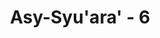 ---
title: "Asy-Syu'ara' - 6"
no: 6
arabic_no: ٦
ayah: فَقَدْ كَذَّبُوْا فَسَيَأْتِيْهِمْ اَنْۢبـٰۤؤُا مَا كَانُوْا بِهٖ يَسْتَهْزِءُوْنَ 
translation: "Sungguh, mereka telah mendustakan (Al-Qur'an), maka kelak akan datang kepada mereka (kebenaran) berita-berita mengenai apa (azab) yang dulu mereka perolok-olokkan."
tafsir: "Pada ayat ini, Allah menjelaskan watak dan tabiat kaum musyrikin. Hati mereka telah tertutup untuk menerima kebenaran, karena telah dikotori oleh sifat takabur dan sombong. Mereka sangat mencintai kedudukan, pangkat, dan harta. Bila mendengar ayat-ayat Allah, yang menyeru mereka untuk beriman dan mematuhi ajaran-ajarannya, mereka dengan spontan menolak dan berpaling daripadanya. Padahal kalau mereka mau memperhatikan dan merenungkannya, mereka tentu akan mendapat banyak pelajaran yang dapat mengingatkan mereka bahwa paham yang mereka anut dan tindakan yang mereka lakukan telah jauh menyimpang dari kebenaran yang disampaikan Al-Qur'an. \n\nDemikianlah watak dan tabiat orang-orang musyrik. Mereka dengan serta merta menolak ayat-ayat itu dan mendustakannya bahkan memperolok-olokan dan mencemoohkannya. Oleh karena itu, Allah mengancam dengan mengatakan bahwa mereka di akhirat nanti akan melihat dan merasakan sendiri akibat dari cemoohan dan olok-olokan mereka. Mereka akan disiksa dalam neraka Jahanam dengan siksaan yang amat pedih dan sangat menghinakan, sesuai dengan firman Allah pada ayat yang lain:\n\nSungguh rugi orang-orang yang mendustakan pertemuan dengan Allah; sehingga apabila Kiamat datang kepada mereka secara tiba-tiba, mereka berkata, \"Alangkah besarnya penyesalan kami terhadap kelalaian kami tentang Kiamat itu,\" sambil mereka memikul dosa-dosa di atas punggungnya. Alangkah buruknya apa yang mereka pikul itu. (al-An'am/6: 31)\n\nDan firman-Nya:\n\nAlangkah besar penyesalan terhadap hamba-hamba itu, setiap datang seorang rasul kepada mereka, mereka selalu memperolok-olokkannya. (Yasin/36: 30)"
---